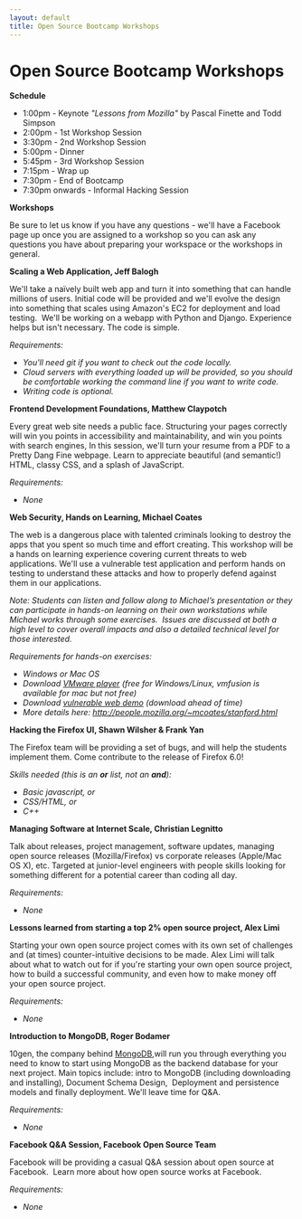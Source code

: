 ```yaml
---
layout: default
title: Open Source Bootcamp Workshops
---
```


# Open Source Bootcamp Workshops

<strong>Schedule</strong>
<ul>
	<li>1:00pm - Keynote <em>"Lessons from Mozilla"</em> by Pascal Finette and Todd Simpson</li>
	<li>2:00pm - 1st Workshop Session</li>
	<li>3:30pm - 2nd Workshop Session</li>
	<li>5:00pm - Dinner</li>
	<li>5:45pm - 3rd Workshop Session</li>
	<li>7:15pm - Wrap up</li>
	<li>7:30pm - End of Bootcamp</li>
	<li>7:30pm onwards - Informal Hacking Session</li>
</ul>
<strong>Workshops</strong>

Be sure to let us know if you have any questions - we'll have a Facebook page up once you are assigned to a workshop so you can ask any questions you have about preparing your workspace or the workshops in general.

<strong>Scaling a Web Application, Jeff Balogh</strong>

We'll take a naïvely built web app and turn it into something that can handle millions of users. Initial code will be provided and we'll evolve the design into something that scales using Amazon's EC2 for deployment and load testing.  We'll be working on a webapp with Python and Django. Experience helps but isn't necessary. The code is simple.

<em>Requirements:</em>
<ul>
	<li><em>You'll need git if you want to check out the code locally.
</em></li>
	<li><em>Cloud servers with everything loaded up will be provided, so you should be comfortable working the command line if you want to write code.
</em></li>
	<li><em>Writing code is optional.
</em></li>
</ul>
<strong>Frontend Development Foundations, Matthew Claypotch</strong>

Every great web site needs a public face. Structuring your pages correctly will win you points in accessibility and maintainability, and win you points with search engines, In this session, we'll turn your resume from a PDF to a Pretty Dang Fine webpage. Learn to appreciate beautiful (and semantic!) HTML, classy CSS, and a splash of JavaScript.

<em>Requirements:</em>
<ul>
	<li><em>None</em></li>
</ul>
<strong>Web Security, Hands on Learning, Michael Coates</strong>

The web is a dangerous place with talented criminals looking to destroy the apps that you spent so much time and effort creating. This workshop will be a hands on learning experience covering current threats to web applications. We'll use a vulnerable test application and perform hands on testing to understand these attacks and how to properly defend against them in our applications.

<em>Note: Students can listen and follow along to Michael’s presentation or they can participate in hands-on learning on their own workstations while Michael works through some exercises.  Issues are discussed at both a high level to cover overall impacts and also a detailed technical level for those interested.</em>

<em>Requirements for hands-on exercises:</em>
<ul>
	<li><em>Windows or Mac OS</em></li>
	<li><em>Download <a href="http://www.vmware.com/products/player/">VMware player</a> (free for Windows/Linux, vmfusion is available for mac but not free)</em></li>
	<li><em>Download <a href="http://sourceforge.net/projects/owaspbwa/files/0.93rc1/">vulnerable web demo</a> (download ahead of time)</em></li>
	<li><em>More details here: <a href="http://people.mozilla.org/~mcoates/stanford.html">http://people.mozilla.org/~mcoates/stanford.html</a></em></li>
</ul>
<strong>Hacking the Firefox UI, Shawn Wilsher &amp; Frank Yan</strong>

The Firefox team will be providing a set of bugs, and will help the students implement them. Come contribute to the release of Firefox 6.0!

<em>Skills needed (this is an <strong>or</strong> list, not an <strong>and</strong>):</em>
<ul>
	<li><em>Basic javascript, or</em></li>
	<li><em>CSS/HTML, or</em></li>
	<li><em>C++</em></li>
</ul>
<strong><strong>Managing Software at Internet Scale, Christian Legnitto</strong></strong>

Talk about releases, project management, software updates, managing open source releases (Mozilla/Firefox) vs corporate releases (Apple/Mac OS X), etc. Targeted at junior-level engineers with people skills looking for something different for a potential career than coding all day.

<em>Requirements:</em>
<ul>
	<li><em>None</em></li>
</ul>
<strong><strong><strong>Lessons learned from starting a top 2% open source project, Alex Limi</strong></strong></strong>

Starting your own open source project comes with its own set of challenges and (at times) counter-intuitive decisions to be made. Alex Limi will talk about what to watch out for if you're starting your own open source project, how to build a successful community, and even how to make money off your open source project.

<em>Requirements:</em>
<ul>
	<li><em>None</em></li>
</ul>
<strong>Introduction to MongoDB, Roger Bodamer</strong>

10gen, the company behind <a href="http://en.wikipedia.org/wiki/MongoDB">MongoDB</a>,will run you through everything you need to know to start using MongoDB as the backend database for your next project. Main topics include: intro to MongoDB (including downloading and installing), Document Schema Design,  Deployment and persistence models and finally deployment. We'll leave time for Q&amp;A.

<em>Requirements:</em>
<ul>
	<li><em>None</em></li>
</ul>
<strong>Facebook Q&amp;A Session, Facebook Open Source Team</strong>

Facebook will be providing a casual Q&amp;A session about open source at Facebook.  Learn more about how open source works at Facebook.

<em>Requirements:</em>
<ul>
	<li><em>None</em></li>
</ul>